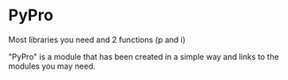 # PyPro
Most libraries you need and 2 functions (p and i)

"PyPro" is a module that has been created in a simple way and links to the modules you may need.
